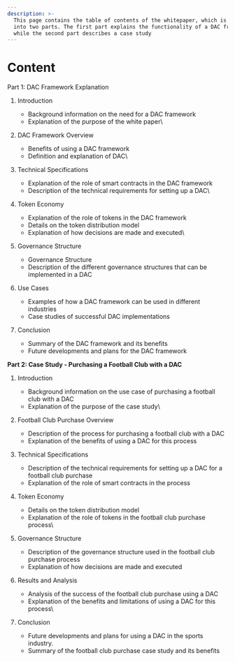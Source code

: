 ```yaml
---
description: >-
  This page contains the table of contents of the whitepaper, which is divided
  into two parts. The first part explains the functionality of a DAC framework,
  while the second part describes a case study
---
```


# Content

Part 1: DAC Framework Explanation

1. Introduction
   * Background information on the need for a DAC framework
   * Explanation of the purpose of the white paper\

2. DAC Framework Overview
   * Benefits of using a DAC framework
   * Definition and explanation of DAC\

3. Technical Specifications
   * Explanation of the role of smart contracts in the DAC framework
   * Description of the technical requirements for setting up a DAC\

4. Token Economy
   * Explanation of the role of tokens in the DAC framework
   * Details on the token distribution model
   * Explanation of how decisions are made and executed\

5.  Governance Structure

    * Governance Structure
    * Description of the different governance structures that can be implemented in a DAC


6.  Use Cases

    * Examples of how a DAC framework can be used in different industries
    * Case studies of successful DAC implementations


7.  Conclusion

    * Summary of the DAC framework and its benefits
    * Future developments and plans for the DAC framework



**Part 2: Case Study - Purchasing a Football Club with a DAC**

1. Introduction
   * Background information on the use case of purchasing a football club with a DAC
   * Explanation of the purpose of the case study\

2.  Football Club Purchase Overview

    * Description of the process for purchasing a football club with a DAC
    * Explanation of the benefits of using a DAC for this process


3.  Technical Specifications

    * Description of the technical requirements for setting up a DAC for a football club purchase
    * Explanation of the role of smart contracts in the process


4. Token Economy
   * Details on the token distribution model
   * Explanation of the role of tokens in the football club purchase process\

5.  Governance Structure

    * Description of the governance structure used in the football club purchase process
    * Explanation of how decisions are made and executed


6. Results and Analysis
   * Analysis of the success of the football club purchase using a DAC
   * Explanation of the benefits and limitations of using a DAC for this process\

7. Conclusion
   * Future developments and plans for using a DAC in the sports industry.
   * Summary of the football club purchase case study and its benefits

